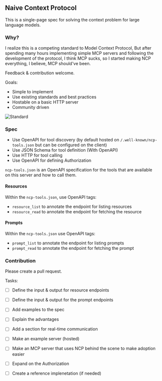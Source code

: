 ## Naive Context Protocol
This is a single-page spec for solving the context problem for large language models.

### Why?
I realize this is a competing standard to Model Context Protocol,
But after spending many hours implementing simple MCP servers and following the development of the protocol,
I think MCP sucks, so I started making NCP everything, I believe, MCP should've been.

Feedback & contribution welcome.

Goals:
- Simple to implement
- Use existing standards and best practices
- Hostable on a basic HTTP server
- Community driven

![Standard](https://imgs.xkcd.com/comics/standards_2x.png)


### Spec
- Use OpenAPI for tool discovery (by default hosted on `/.well-known/ncp-tools.json` but can be configured on the client)
- Use JSON Schema for tool definition (With OpenAPI)
- Use HTTP for tool calling
- Use OpenAPI for defining Authorization

`ncp-tools.json` is an OpenAPI specification for the tools that are available on this server 
and how to call them.

#### Resources
Within the `ncp-tools.json`, use OpenAPI tags:
- `resource_list` to annotate the endpoint for listing resources
- `resource_read` to annotate the endpoint for fetching the resource

#### Prompts
Within the `ncp-tools.json` use OpenAPI tags:
- `prompt_list` to annotate the endpoint for listing prompts
- `prompt_read` to annotate the endpoint for fetching the prompt

### Contribution
Please create a pull request.

Tasks:
- [ ] Define the input & output for resource endpoints
- [ ] Define the input & output for the prompt endpoints
- [ ] Add examples to the spec
- [ ] Explain the advantages
- [ ] Add a section for real-time communication
- [ ] Make an example server (hosted)
- [ ] Make an MCP server that uses NCP behind the scene to make adoption easier
- [ ] Expand on the Authorization
- [ ] Create a reference implenetation (if needed)


<!--

**Here are some ideas to get you started:**

🙋‍♀️ A short introduction - what is your organization all about?
🌈 Contribution guidelines - how can the community get involved?
👩‍💻 Useful resources - where can the community find your docs? Is there anything else the community should know?
🍿 Fun facts - what does your team eat for breakfast?
🧙 Remember, you can do mighty things with the power of [Markdown](https://docs.github.com/github/writing-on-github/getting-started-with-writing-and-formatting-on-github/basic-writing-and-formatting-syntax)
-->
